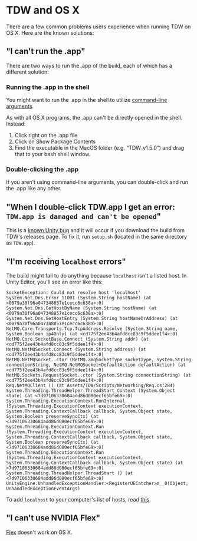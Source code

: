 # TDW and OS X

There are a few common problems users experience when running TDW on OS X. Here are the known solutions:

## "I can't run the .app"

There are two ways to run the .app of the build, each of which has a different solution:

### Running the .app in the shell

You might want to run the .app in the shell to utilize [command-line arguments](../getting_started.md). 

As with all OS X programs, the .app can't be directly opened in the shell. Instead:

1. Click right on the .app file
2. Click on Show Package Contents 
3. Find the executable in the MacOS folder (e.g.  “TDW_v1.5.0”) and drag that to your bash shell window.

### Double-clicking the .app

If you aren't using command-line arguments, you can double-click and run the .app like any other.

## "When I double-click TDW.app I get an error: `TDW.app is damaged and can't be opened`"

This is a [known Unity bug](https://issuetracker.unity3d.com/issues/macos-builds-now-contain-a-quarantine-attribute) and it will occur if you download the build from TDW's releases page. To fix it, run `setup.sh` (located in the same directory as `TDW.app`).

## "I'm receiving `localhost` errors"

The build might fail to do anything because `localhost` isn't a listed host. In Unity Editor, you'll see an error like this:

```
SocketException: Could not resolve host 'localhost'
System.Net.Dns.Error_11001 (System.String hostName) (at <0079a30f96a047348857e1cecc6c638a>:0)
System.Net.Dns.GetHostByName (System.String hostName) (at <0079a30f96a047348857e1cecc6c638a>:0)
System.Net.Dns.GetHostEntry (System.String hostNameOrAddress) (at <0079a30f96a047348857e1cecc6c638a>:0)
NetMQ.Core.Transports.Tcp.TcpAddress.Resolve (System.String name, System.Boolean ip4Only) (at <cd775f2ee43b4afd8cc83c9f5ddee1f4>:0)
NetMQ.Core.SocketBase.Connect (System.String addr) (at <cd775f2ee43b4afd8cc83c9f5ddee1f4>:0)
NetMQ.NetMQSocket.Connect (System.String address) (at <cd775f2ee43b4afd8cc83c9f5ddee1f4>:0)
NetMQ.NetMQSocket..ctor (NetMQ.ZmqSocketType socketType, System.String connectionString, NetMQ.NetMQSocket+DefaultAction defaultAction) (at <cd775f2ee43b4afd8cc83c9f5ddee1f4>:0)
NetMQ.Sockets.RequestSocket..ctor (System.String connectionString) (at <cd775f2ee43b4afd8cc83c9f5ddee1f4>:0)
Req.NetMQClient () (at Assets/TDW/Scripts/Networking/Req.cs:284)
System.Threading.ThreadHelper.ThreadStart_Context (System.Object state) (at <7d97106330684add86d080ecf65bfe69>:0)
System.Threading.ExecutionContext.RunInternal (System.Threading.ExecutionContext executionContext, System.Threading.ContextCallback callback, System.Object state, System.Boolean preserveSyncCtx) (at <7d97106330684add86d080ecf65bfe69>:0)
System.Threading.ExecutionContext.Run (System.Threading.ExecutionContext executionContext, System.Threading.ContextCallback callback, System.Object state, System.Boolean preserveSyncCtx) (at <7d97106330684add86d080ecf65bfe69>:0)
System.Threading.ExecutionContext.Run (System.Threading.ExecutionContext executionContext, System.Threading.ContextCallback callback, System.Object state) (at <7d97106330684add86d080ecf65bfe69>:0)
System.Threading.ThreadHelper.ThreadStart () (at <7d97106330684add86d080ecf65bfe69>:0)
UnityEngine.UnhandledExceptionHandler:<RegisterUECatcher>m__0(Object, UnhandledExceptionEventArgs)
```

To add `localhost` to your computer's list of hosts, read [this](https://apple.stackexchange.com/a/307029).

## "I can't use NVIDIA Flex"

[Flex](flex.md) doesn't work on OS X.

